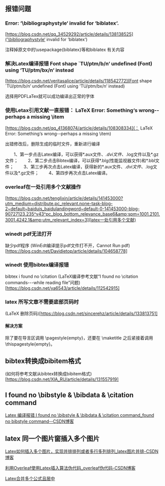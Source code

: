 
## 报错问题

### Error: ‘\bibliographystyle‘ invalid for ‘biblatex‘.

[https://blog.csdn.net/qq_34529292/article/details/138138525](‘\bibliographystyle‘ invalid for ‘biblatex‘)

注释掉原文中的\usepackage{biblatex}等和biblatex 有关内容

### 解决Latex编译报错 Font shape `TU/ptm/b/n‘ undefined (Font) using ‘TU/ptm/bx/n‘ instead

[https://blog.csdn.net/veritasalice/article/details/118542772](Font shape `TU/ptm/b/n‘ undefined (Font) using ‘TU/ptm/bx/n‘ instead)

选择用PDFLaTex就可以成功编译出正常的字体

### 使用Letax引用文献一直报错： LaTeX Error: Something‘s wrong--perhaps a missing \item

[https://blog.csdn.net/qq_41368074/article/details/108308334](： LaTeX Error: Something‘s wrong--perhaps a missing \item)

出错修改后，删除生成的临时文件，重新进行编译

　　1、第一步点击Latex编译，可以获得*.aux文件、*.dvi文件、*.log文件以及*.gz文件；
　　2、第二步点击Bibtex编译，可以获得*.blg(性能监视器文件)和*.bbl文件；
　　3、第三步再次点击Latex编译，获得新的*.aux文件、*.dvi文件、*.log文件以及*.gz文件；
　　4、第四步再次点击Latex编译。

### overleaf在一处引用多个文献操作

[https://blog.csdn.net/tenglixin/article/details/141453000?utm_medium=distribute.pc_relevant.none-task-blog-2~default~baidujs_baidulandingword~default-0-141453000-blog-90727123.235^v43^pc_blog_bottom_relevance_base6&amp;spm=1001.2101.3001.4242.1&amp;utm_relevant_index=3](latex一处引用多个文献)

### winedt pdf无法打开

缺少pdf程序
(WinEdt编译提示pdf文件打不开，Cannot Run pdf)[https://blog.csdn.net/Davidietop/article/details/104658778]

### winedt 使用bibtex编译报错

bibtex i found no \citation
(LaTeX编译参考文献“I found no \citation commands---while reading file”问题)[https://blog.csdn.net/ya6543/article/details/112542915]

### latex 所写文章不需要底部页码时

(LaTeX 删除页码)[https://blog.csdn.net/sincerehz/article/details/133813751]

#### 解决方案

除了要在导言区调用 \pagestyle{empty}，还要在 \maketitle 之后紧接着调用\thispagestyle{empty}。

## bibtex转换成bibitem格式

(如何将参考文献从bibtex转换成bibitem格式)[https://blog.csdn.net/XIA_RU/article/details/131557919]

## I found no \bibstyle & \bibdata & \citation command

[Latex 编译报错 I found no \bibstyle &amp; \bibdata &amp; \citation command_found no bibstyle command--CSDN博客](https://blog.csdn.net/qq_41554005/article/details/120711081)

## latex 同一个图片窗插入多个图片

[Latex如何插入多个图片，实现并排排列或者多行多列排列_latex图片并排-CSDN博客](https://blog.csdn.net/weixin_44044161/article/details/116736257)


[利用Overleaf使用Latex插入算法伪代码_overleaf伪代码-CSDN博客](https://blog.csdn.net/qq_45100200/article/details/132171188)



[Latex合并多个公式且居中](https://blog.csdn.net/qq_43733107/article/details/131774488)